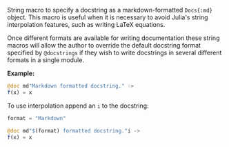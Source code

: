 String macro to specify a docstring as a markdown-formatted `Docs{:md}` object.
This macro is useful when it is necessary to avoid Julia's string interpolation features,
such as writing LaTeX equations.

Once different formats are available for writing documentation these string macros will
allow the author to override the default docstring format specified by `@docstrings` if
they wish to write docstrings in several different formats in a single module.

**Example:**

```julia
@doc md"Markdown formatted docstring." ->
f(x) = x
```

To use interpolation append an `i` to the docstring:

```julia
format = "Markdown"

@doc md"$(format) formatted docstring."i ->
f(x) = x
```
